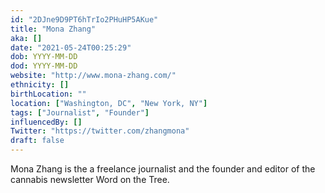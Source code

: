 ```yaml
---
id: "2DJne9D9PT6hTrIo2PHuHP5AKue"
title: "Mona Zhang"
aka: []
date: "2021-05-24T00:25:29"
dob: YYYY-MM-DD
dod: YYYY-MM-DD
website: "http://www.mona-zhang.com/"
ethnicity: []
birthLocation: ""
location: ["Washington, DC", "New York, NY"]
tags: ["Journalist", "Founder"]
influencedBy: []
Twitter: "https://twitter.com/zhangmona"
draft: false
---
```


Mona Zhang is the a freelance journalist and the founder and editor of the
cannabis newsletter Word on the Tree.
